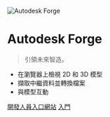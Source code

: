 ![Autodesk Forge](_media/logo.png)

# Autodesk Forge

> 引領未來智造。

- 在瀏覽器上檢視 2D 和 3D 模型
- 擷取中繼資料並轉換檔案
- 與模型互動

[開發人員入口網站](http://forge.autodesk.com) [入門](#learn-autodesk-forge)